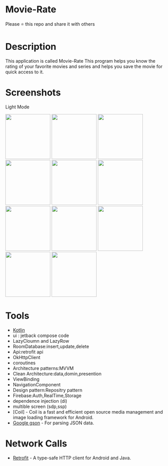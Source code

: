 # Movie-Rate
Please ⭐️ this repo and share it with others
# Description
This application is called Movie-Rate
This program helps you know the rating of your favorite movies and series and helps you save the movie for quick access to it.
# Screenshots
Light Mode

<div>
  <img src="https://github.com/MostafaMohamed1371/Movie-Rate/assets/90086929/e758b187-5b83-48ae-b0bf-22921cff7489"  width="140">
  
  <img src="https://github.com/MostafaMohamed1371/Movie-Rate/assets/90086929/cc5c094d-50ef-4a2e-b69e-fd082a8f0fef"  width="140">
  
  <img src="https://github.com/MostafaMohamed1371/Movie-Rate/assets/90086929/f51821b1-af2a-4e47-9242-db944c50a2c8"  width="140">
  
  <img src="https://github.com/MostafaMohamed1371/Movie-Rate/assets/90086929/632cb52d-6651-455f-ad6b-b7a0872d68e4"  width="140">
  
  <img src="https://github.com/MostafaMohamed1371/Movie-Rate/assets/90086929/4e21238f-7946-4258-aa6c-66a185e10a35"  width="140">
  
  <img src="https://github.com/MostafaMohamed1371/Movie-Rate/assets/90086929/3be2e01b-0495-4317-8ac9-48bf2318aa0c"  width="140">
  
  <img src="https://github.com/MostafaMohamed1371/Movie-Rate/assets/90086929/b2541b90-9dd1-4ee5-b567-745dfba2b019"  width="140">
  
  <img src="https://github.com/MostafaMohamed1371/Movie-Rate/assets/90086929/212b872b-cb7a-4979-ae82-79b54854dc20"  width="140">
  
  <img src="https://github.com/MostafaMohamed1371/Movie-Rate/assets/90086929/a544160a-75cd-4d93-ba3d-aed4013a3681"  width="140">
  
  <img src="https://github.com/MostafaMohamed1371/Movie-Rate/assets/90086929/5b089662-f608-4413-b788-086b03a7eabd"  width="140">

  <img src="https://github.com/MostafaMohamed1371/Movie-Rate/assets/90086929/b1f9f007-8cef-4dab-829d-01b438725826"  width="140">

</div>

# Tools
* [Kotlin](https://kotlinlang.org/) 
* ui :  jetback compose code
* LazyCloumn and LazyRow
* RoomDatabase:insert,update,delete
* Api:retrofit api
* OkHttpClient
* coroutines
* Architecture patterns:MVVM
* Clean Architecture:data,domin,presention
* ViewBinding
* NavigationComponent
* Design pattern:Repositry pattern
* Firebase:Auth,RealTime,Storage
* dependence injection (di)
* multible screen (sdp,ssp)
* [Coil] - Coil is a fast and efficient open source media management and image loading framework for Android.
* [Google gson](https://github.com/google/gson) - For parsing JSON data.



# Network Calls
* [Retrofit](https://square.github.io/retrofit/) - A type-safe HTTP client for Android and Java.


